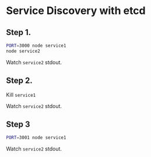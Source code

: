 # Service Discovery with etcd

## Step 1.

```sh
PORT=3000 node service1
node service2
```

Watch `service2` stdout.

## Step 2.

Kill `service1`

Watch `service2` stdout.

## Step 3

```sh
PORT=3001 node service1
```

Watch `service2` stdout.
